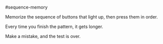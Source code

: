 #sequence-memory

Memorize the sequence of buttons that light up, then press them in order.

Every time you finish the pattern, it gets longer.

Make a mistake, and the test is over.
